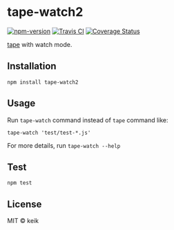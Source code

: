 # tape-watch2

[![npm-version](https://img.shields.io/npm/v/tape-watch2.svg?style=flat-square)](https://npmjs.org/package/tape-watch2)
[![Travis CI](https://img.shields.io/travis/keik/tape-watch2.svg?style=flat-square)](https://travis-ci.org/keik/tape-watch2)
[![Coverage Status](https://img.shields.io/coveralls/keik/tape-watch2.svg?style=flat-square)](https://coveralls.io/github/keik/tape-watch2)

[tape](https://github.com/substack/tape) with watch mode.


## Installation

```
npm install tape-watch2
```


## Usage

Run `tape-watch` command instead of `tape` command like:

```
tape-watch 'test/test-*.js'
```

For more details, run `tape-watch --help`


## Test

```
npm test
```


## License

MIT &copy; keik
